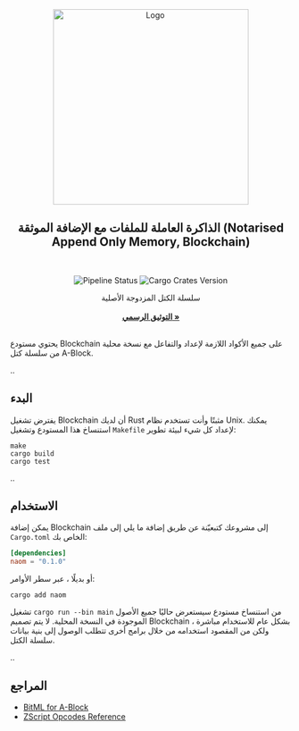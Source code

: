 <div align="center">
  <a>
    <img src="https://github.com/ABlockOfficial/Chain/blob/develop/assets/hero.svg" alt="Logo" style="width: 350px">
  </a>

  <h2 align="center">الذاكرة العاملة للملفات مع الإضافة الموثقة (Notarised Append Only Memory, Blockchain)</h2> <div style="height:30px"></div>

  <div>
  <img src="https://img.shields.io/github/actions/workflow/status/ABlockOfficial/Chain/rust.yml" alt="Pipeline Status" style="display:inline-block"/>
  <img src="https://img.shields.io/crates/v/naom" alt="Cargo Crates Version" style="display:inline-block" />
  </div>

  <p align="center">
    سلسلة الكتل المزدوجة الأصلية
    <br />
    <br />
    <a href="https://zenotta.io"><strong>التوثيق الرسمي »</strong></a>
    <br />
    <br />
  </p>
</div>

يحتوي مستودع Blockchain على جميع الأكواد اللازمة لإعداد والتفاعل مع نسخة محلية من سلسلة كتل A-Block.

..

## البدء

يفترض تشغيل Blockchain أن لديك Rust مثبتًا وأنت تستخدم نظام Unix. يمكنك استنساخ هذا المستودع وتشغيل `Makefile` لإعداد كل شيء لبيئة تطوير:

```
make
cargo build
cargo test
```

..

## الاستخدام

يمكن إضافة Blockchain إلى مشروعك كتبعيّنة عن طريق إضافة ما يلي إلى ملف `Cargo.toml` الخاص بك:

```toml
[dependencies]
naom = "0.1.0"
```

أو بديلًا ، عبر سطر الأوامر:

```
cargo add naom
```

تشغيل `cargo run --bin main` من استنساخ مستودع سيستعرض حاليًا جميع الأصول الموجودة في النسخة المحلية. لا يتم تصميم Blockchain بشكل عام للاستخدام مباشرة ، ولكن من المقصود استخدامه من خلال برامج أخرى تتطلب الوصول إلى بنية بيانات سلسلة الكتل.

..

## المراجع

- [BitML for A-Block](https://github.com/ABlockOfficial/Chain/blob/main/docs/BitML_for_Zenotta.pdf)
- [ZScript Opcodes Reference](https://github.com/ABlockOfficial/Chain/blob/main/docs/ZScript_Opcodes_Reference.pdf)